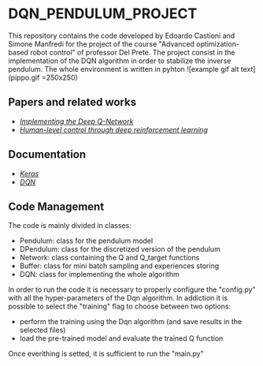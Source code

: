 # DQN_PENDULUM_PROJECT
This repository contains the code developed by Edoardo Castioni and Simone Manfredi for the project of the course "Advanced optimization-based robot control" of professor Del Prete. The project consist in the implementation of the DQN algorithm in order to stabilize the inverse pendulum. The whole environment is written in pyhton
![example gif alt text](pippo.gif =250x250)

## Papers and related works
- [_Implementing the Deep Q-Network_](https://arxiv.org/abs/1711.07478)
- [_Human-level control through deep reinforcement learning_](https://www.nature.com/articles/nature14236)

## Documentation
- [_Keras_](https://keras.io/api/layers/core_layers/input/)
- [_DQN_](https://aleksandarhaber.com/deep-q-networks-dqn-in-python-from-scratch-by-using-openai-gym-and-tensorflow-reinforcement-learning-tutorial/)


## Code Management
The code is mainly divided in classes:
- Pendulum: class for the pendulum model
- DPendulum: class for the discretized version of the pendulum
- Network: class containing the Q and Q_target functions
- Buffer: class for mini batch sampling and experiences storing
- DQN: class for implementing the whole algorithm

In order to run the code it is necessary to properly configure the "config.py" with all the hyper-parameters of the Dqn algorithm. In addiction
it is possible to select the "training" flag to choose between two options:
- perform the training using the Dqn algorithm (and save results in the selected files)
- load the pre-trained model and evaluate the trained Q function

Once everithing is setted, it is sufficient to run the "main.py"



